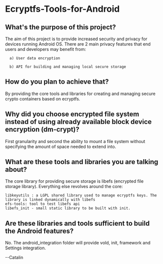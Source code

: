 Ecryptfs-Tools-for-Android
==========================

What's the purpose of this project?
---
The aim of this project is to provide increased security and privacy for devices running Android OS.
There are 2 main privacy features that end users and developers may benefit from:

      a) User data encryption
      
      b) API for building and managing local secure storage

How do you plan to achieve that?
---
By providing the core tools and libraries for creating and managing secure crypto containers based on ecryptfs.

Why did you choose encrypted file system instead of using already available block device encryption (dm-crypt)?
---
First granularity and second the ability to mount a file system without specifying the amount of space needed to extend into.

What are these tools and libraries you are talking about?
---
The core library for providing secure storage is libefs (encrypted file storage library). Everything else revolves around the core:

    libkeyutils : a LGPL shared library used to manage ecryptfs keys. The library is linked dynamically with libefs
    efs-tools: tool to test libefs api
    libefs_init - small static library to be built with init.

Are these libraries and tools sufficient to build the Android features?
---
No. The android_integration folder will provide vold, init, framework and Settings integration.

--Catalin

